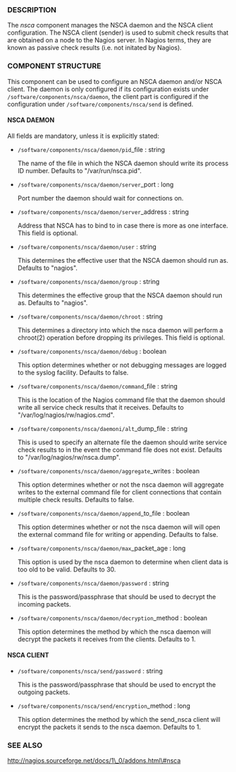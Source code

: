 ### DESCRIPTION

The _nsca_ component manages the NSCA daemon and the NSCA client configuration.
The NSCA client (sender) is used to submit check results that are obtained on a node to the Nagios server.
In Nagios terms, they are known as passive check results (i.e. not initated by Nagios).

### COMPONENT STRUCTURE

This component can be used to configure an NSCA daemon and/or NSCA client.
The daemon is only configured if its configuration exists under `/software/components/nsca/daemon`,
the client part is configured if the configuration under `/software/components/nsca/send` is defined.

#### NSCA DAEMON

All fields are mandatory, unless it is explicitly stated:

- `/software/components/nsca/daemon/pid`\_file : string

    The name of the file in which the NSCA daemon should write its process ID
    number.
    Defaults to "/var/run/nsca.pid".

- `/software/components/nsca/daemon/server`\_port : long

    Port number the daemon should wait for connections on.

- `/software/components/nsca/daemon/server`\_address : string

    Address that NSCA has to bind to in case there is more as one interface.
    This field is optional.

- `/software/components/nsca/daemon/user` : string

    This determines the effective user that the NSCA daemon should run as.
    Defaults to "nagios".

- `/software/components/nsca/daemon/group` : string

    This determines the effective group that the NSCA daemon should run as.
    Defaults to "nagios".

- `/software/components/nsca/daemon/chroot` : string

    This determines a directory into which the nsca daemon
    will perform a chroot(2) operation before dropping its privileges.
    This field is optional.

- `/software/components/nsca/daemon/debug` : boolean

    This option determines whether or not debugging
    messages are logged to the syslog facility.
    Defaults to false.

- `/software/components/nsca/daemon/command`\_file : string

    This is the location of the Nagios command file that the daemon
    should write all service check results that it receives.
    Defaults to "/var/log/nagios/rw/nagios.cmd".

- `/software/components/nsca/daemoni/alt`\_dump\_file : string

    This is used to specify an alternate file the daemon should
    write service check results to in the event the command file
    does not exist.
    Defaults to "/var/log/nagios/rw/nsca.dump".

- `/software/components/nsca/daemon/aggregate`\_writes : boolean

    This option determines whether or not the nsca daemon will
    aggregate writes to the external command file for client
    connections that contain multiple check results.
    Defaults to false.

- `/software/components/nsca/daemon/append`\_to\_file : boolean

    This option determines whether or not the nsca daemon will
    will open the external command file for writing or appending.
    Defaults to false.

- `/software/components/nsca/daemon/max`\_packet\_age : long

    This option is used by the nsca daemon to determine when client
    data is too old to be valid.
    Defaults to 30.

- `/software/components/nsca/daemon/password` : string

    This is the password/passphrase that should be used to decrypt the
    incoming packets.

- `/software/components/nsca/daemon/decryption`\_method : boolean

    This option determines the method by which the nsca daemon will
    decrypt the packets it receives from the clients.
    Defaults to 1.

#### NSCA CLIENT

- `/software/components/nsca/send/password` : string

    This is the password/passphrase that should be used to encrypt the
    outgoing packets.

- `/software/components/nsca/send/encryption`\_method : long

    This option determines the method by which the send\_nsca client will
    encrypt the packets it sends to the nsca daemon.
    Defaults to 1.

### SEE ALSO

http://nagios.sourceforge.net/docs/1\_0/addons.html\#nsca
